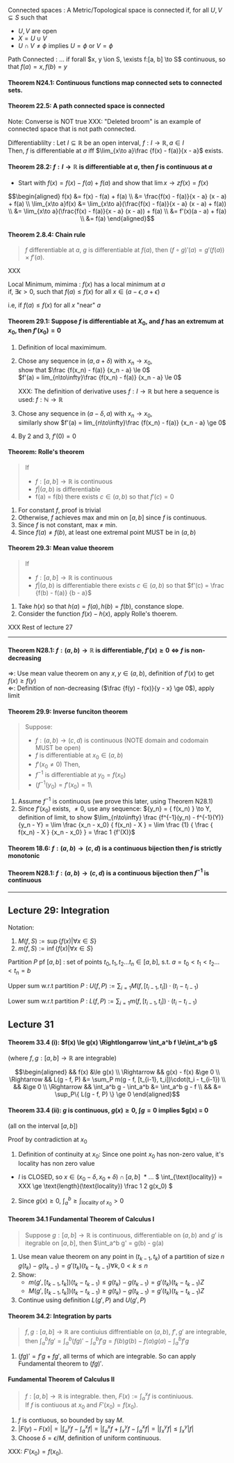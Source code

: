 Connected spaces
: A Metric/Topological space is connected if, for all $U, V \subseteq S$ such that
  * $U, V$ are open
  * $X= U \cup V$
  * $U\cap V \ne \phi$
  implies $U = \phi$ or $V = \phi$

Path Connected
: ... if forall $x, y \ion S, \exists f:[a, b] \to S$ continuous, so that $f(a) = x, f(b) = y$

#### Theorem N24.1: Continuous functions  map connected sets to connected sets.

#### Theorem 22.5: A path connected space is connected

Note: Converse is NOT true
XXX: "Deleted broom" is an example of connected space that is not path connected.


Differentiablilty
: Let $I \subseteq \mathbb R$ be an open interval, $f: I \to \mathbb R, a \in I$  
  Then, $f$ is differentiable at $a$ iff $\lim_{x\to a}\frac {f(x) - f(a)}{x - a}$ exists.

#### Theorem 28.2: $f: I \to \mathbb R$ is differentiable at $a$, then $f$ is continuous at $a$

* Start with $f(x) = f(x) - f(a) + f(a)$ and show that $\lim{x\to z} f(x) = f(x)$

$$\begin{aligned}
f(x) &= f(x) - f(a) + f(a) \\
     &= \frac{f(x) - f(a)}{x - a} (x - a) + f(a) \\
\lim_{x\to a}f(x) &= \lim_{x\to a}(\frac{f(x) - f(a)}{x - a} (x - a) + f(a)) \\
                  &= \lim_{x\to a}(\frac{f(x) - f(a)}{x - a} (x - a)) + f(a) \\
                  &= f'(x)(a - a) + f(a) \\
                  &= f(a)
\end{aligned}$$

#### Theorem 2.8.4: Chain rule
> $f$ differentiable at $a$, $g$ is differentiable at $f(a)$, then $(f\circ g)'(a) = g'(f(a))\times f'(a)$.

XXX 

Local Minimum, mimima
: $f(x)$ has a local minimum at $a$  
  if, $\exists \epsilon > 0$, such that $f(a) \le f(x)$ for all $x \in (a-\epsilon, a+\epsilon)$
  
  i.e, if $f(a) \le f(x)$ for all $x$ "near" $a$

#### Theorem 29.1: Suppose $f$ is differentiable at $X_0$, and $f$ has an extremum at $x_0$, then $f'(x_0) = 0$ 

1. Definition of local maximimum.
2. Chose any sequence in $(a, a + \delta)$ with $x_n \to x_0$,  
   show that $\frac {f(x_n) - f(a)} {x_n - a} \le 0$  
   $f'(a) = lim_{n\to\infty}\frac {f(x_n) - f(a)} {x_n - a} \le 0$
   
   XXX: The definition of derivative uses $f:I \to \mathbb R$ but here a sequence is used: $f:\mathbb N \to \mathbb R$
3. Chose any sequence in $(a - \delta, a)$ with $x_n \to x_0$,  
   similarly show $f'(a) = lim_{n\to\infty}\frac {f(x_n) - f(a)} {x_n - a} \ge 0$
4. By 2 and 3, $f'(0) = 0$

#### Theorem: Rolle's theorem

> If 
>  * $f:[a, b] \to \mathbb R$ is continuous
>  * $f|(a, b)$ is differentiable
>  * f(a) = f(b)
> there exists $c \in (a, b)$ so that $f'(c) = 0$

1. For constant $f$, proof is trivial
2. Otherwise, $f$ achieves max and min on $[a, b]$ since $f$ is continuous.
3. Since $f$ is not constant, max $\ne$ min.
4. Since $f(a) \ne f(b)$, at least one extremal point MUST be in $(a, b)$

#### Theorem 29.3: Mean value theorem
> If 
>  * $f:[a, b] \to \mathbb R$ is continuous
>  * $f|(a, b)$ is differentiable
> there exists $c \in (a, b)$ so that $f'(c) = \frac {f(b) - f(a)} {b - a}$

1. Take $h(x)$ so that $h(a) = f(a), h(b) = f(b)$, constance slope.
2. Consider the function $f(x) - h(x)$, apply Rolle's thoerem.

XXX Rest of lecture 27

---

#### Theorem N28.1: $f:(a, b) \to \mathbb R$ is differentiable, $f'(x) \ge 0$ $\Longleftrightarrow$ $f$ is non-decreasing

$\Rightarrow$: Use mean value theorem on any $x, y \in (a, b)$, definition of $f'(x)$ to get $f(x) \ge f(y)$  
$\Leftarrow$: Definition of non-decreasing ($\frac {f(y) - f(x)}{y - x} \ge 0$), apply limit

#### Theorem 29.9: Inverse funciton theorem
> Suppose:
> * $f:(a, b) \to (c, d)$ is continuous (NOTE domain and codomain MUST be open)
> * $f$ is differentiable at $x_0 \in (a, b)$
> * $f'(x_0 \ne 0)$
> Then,
> * $f^{-1}$ is differentiable at $y_0 = f(x_0)$
> * $(f^{-1}(y_0) = f'(x_0) = 1$\

1. Assume $f^{-1}$ is continuous (we prove this later, using Theorem N28.1)
2. Since $f'(x_0)$ exists, $\ne 0$, use any sequence: $\{y_n\} = \{ f(x_n) \} \to Y, definition of limit, to show $\lim_{n\to\infty} \frac {f^{-1}(y_n) - f^{-1}(Y)} {y_n - Y} = \lim \frac {x_n - x_0} { f(x_n) - X } = \lim \frac {1} { \frac { f(x_n) - X } {x_n - x_0}  } = \frac 1 {f'(X)}$

#### Theorem 18.6: $f:(a, b) \to (c, d)$ is a continuous bijection then $f$ is strictly monotonic
#### Theorem N28.1: $f:(a, b) \to (c, d)$ is a continuous bijection then $f^{-1}$ is continuous

---

## Lecture 29: Integration

Notation:
1. $M(f, S):= \sup \{f(x) | \forall x \in S \}$
1. $m(f, S):= \inf \{f(x) | \forall x \in S \}$

Partition $P$ pf $[a, b]$
: set of points $t_0, t_1, t_2 \ldots t_n \in [a, b]$, s.t. $a = t_0 < t_1 < t_2 \ldots  < t_n = b$

Upper sum w.r.t partition $P$
: $U(f, P) := \sum_{i=1} M(f, [t_{i-1}, t_i])\cdot(t_i - t_{i-1})$

Lower sum w.r.t partition $P$
: $L(f, P) := \sum_{i=1} m(f, [t_{i-1}, t_i])\cdot(t_i - t_{i-1})$


## Lecture 31

#### Theorem 33.4 (i): $f(x) \le g(x) \Rightlongarrow \int_a^b f \le\int_a^b g$
(where $f, g: [a, b] \to \mathbb R$ are integrable)

$$\begin{aligned}
            &&        f(x) &\le g(x)  \\
\Rightarrow && g(x) - f(x) &\ge 0 \\
\Rightarrow && L(g - f, P) &= \sum_P m(g - f, [t_{i-1}, t_i])\cdot(t_i - t_{i-1}) \\
            &&             &\ge 0 \\
\Rightarrow && \int_a^b g - \int_a^b &= \int_a^b g - f \\ && &= \sup_P\{ L(g - f, P) \} \ge 0
\end{aligned}$$

#### Theorem 33.4 (ii): $g$ is continuous, $g(x) \ge 0$, $\int g = 0$ implies $g(x) = 0
(all on the interval $[a, b]$)

Proof by contradiction at $x_0$
1. Definition of continuity at $x_0$: Since one point $x_0$ has non-zero value, it's locality has non zero value
  * $I$ is CLOSED, so $x \in (x_0 - \delta,x_0 + \delta) \cap [a, b]$
  * ... $ \int_{\text{locality}} = XXX \ge \text{length}(\text{locality})  \frac 1 2 g(x_0) $
2. Since $g(x) \ge 0$, $\int_a^b \ge \int_{\text{locality of }x_0} > 0$

#### Theorem 34.1 Fundamental Theorem of Calculus I

> Suppose $g: [a, b] \to \mathbb R$ is continuous, differentiable on $(a, b)$
> and $g'$ is itegrable on $[a, b]$, then $\int_a^b g' = g(b) - g(a)

1. Use mean value theorem on any point in $(t_{k-1}, t_k)$ of a partition of size $n$  
   $g(t_k) - g(t_{k-1}) = g'(t_k)(t_k - t_{k-1}) \forall k, 0 < k \le n$
2. Show:
   * $m(g', [t_{k-1}, t_k])(t_k - t_{k-1}) \le g(t_k) - g(t_{k-1}) = g'(t_k)(t_k - t_{k-1})Z$
   * $M(g', [t_{k-1}, t_k])(t_k - t_{k-1}) \ge g(t_k) - g(t_{k-1}) = g'(t_k)(t_k - t_{k-1})Z$
3. Continue using definition $L(g', P)$ and $U(g', P)$

#### Theorem 34.2: Integration by parts
> $f, g: [a, b] \to \mathbb R$ are contiuius diffrentiable on $(a, b)$, $f', g'$ are integrable,  
> then $\int_a^b f g'  = \int_a^b (fg)' - \int_a^b f' g = f(b)g(b) - f(a)g(a) - \int_a^b f' g$

1. $(fg)' = f'g + fg'$, all terms of which are integrable. So can apply Fundamental theorem to $(fg)'$.

#### Fundamental Theorem of Calculus II
> $f:[a,b] \to \mathbb R$ is integrable. then, $F(x) := \int_a^x f$ is continiuous.  
> If $f$ is contiuous at $x_0$ and $F'(x_0) = f(x_0)$.

1. $f$ is contiuous, so bounded by say $M$.
2. $|F(y) - F(x)| = | \int _a^y f - \int _a^x f | = | \int _a^x f + \int _x^y f - \int _a^x f |  = |\int_x^y f| \le  \int_x^y |f|$
3. Choose $\delta = \epsilon / M$, definition of uniform continuous.

XXX: $F'(x_0) = f(x_0)$.
